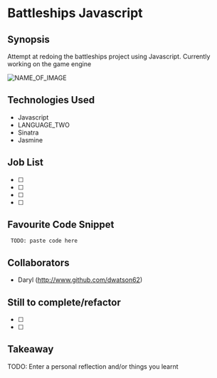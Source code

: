 Battleships Javascript
=======================

## Synopsis

Attempt at redoing the battleships project using Javascript. Currently working on the game engine

![NAME_OF_IMAGE](http://ENTER_URL)

## Technologies Used

- Javascript
- LANGUAGE_TWO
- Sinatra
- Jasmine

## Job List

- [ ]
- [ ]
- [ ]
- [ ]

## Favourite Code Snippet

~~~
 TODO: paste code here
~~~

## Collaborators

- Daryl (http://www.github.com/dwatson62)

## Still to complete/refactor

- [ ]
- [ ]

## Takeaway

TODO: Enter a personal reflection and/or things you learnt